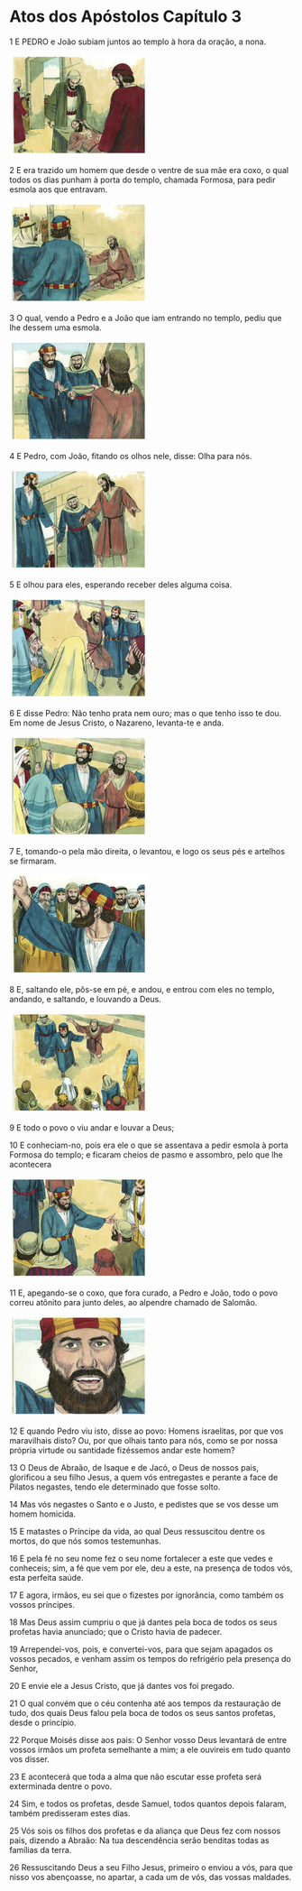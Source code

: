 # Atos dos Apóstolos Capítulo 3

1	E PEDRO e João subiam juntos ao templo à hora da oração, a nona.

![](.img/44_Ac_03_01_RG.jpg)

2	E era trazido um homem que desde o ventre de sua mãe era coxo, o qual todos os dias punham à porta do templo, chamada Formosa, para pedir esmola aos que entravam.

![](.img/44_Ac_03_02_RG.jpg)

3	O qual, vendo a Pedro e a João que iam entrando no templo, pediu que lhe dessem uma esmola.

![](.img/44_Ac_03_03_RG.jpg)

4	E Pedro, com João, fitando os olhos nele, disse: Olha para nós.

![](.img/44_Ac_03_04_RG.jpg)

5	E olhou para eles, esperando receber deles alguma coisa.

![](.img/44_Ac_03_05_RG.jpg)

6	E disse Pedro: Não tenho prata nem ouro; mas o que tenho isso te dou. Em nome de Jesus Cristo, o Nazareno, levanta-te e anda.

![](.img/44_Ac_03_06_RG.jpg)

7	E, tomando-o pela mão direita, o levantou, e logo os seus pés e artelhos se firmaram.

![](.img/44_Ac_03_07_RG.jpg)

8	E, saltando ele, pôs-se em pé, e andou, e entrou com eles no templo, andando, e saltando, e louvando a Deus.

![](.img/44_Ac_03_08_RG.jpg)

9	E todo o povo o viu andar e louvar a Deus;

10	E conheciam-no, pois era ele o que se assentava a pedir esmola à porta Formosa do templo; e ficaram cheios de pasmo e assombro, pelo que lhe acontecera

![](.img/44_Ac_03_10_RG.jpg)

11	E, apegando-se o coxo, que fora curado, a Pedro e João, todo o povo correu atônito para junto deles, ao alpendre chamado de Salomão.

![](.img/44_Ac_03_11_RG.jpg)

12	E quando Pedro viu isto, disse ao povo: Homens israelitas, por que vos maravilhais disto? Ou, por que olhais tanto para nós, como se por nossa própria virtude ou santidade fizéssemos andar este homem?

13	O Deus de Abraão, de Isaque e de Jacó, o Deus de nossos pais, glorificou a seu filho Jesus, a quem vós entregastes e perante a face de Pilatos negastes, tendo ele determinado que fosse solto.

14	Mas vós negastes o Santo e o Justo, e pedistes que se vos desse um homem homicida.

15	E matastes o Príncipe da vida, ao qual Deus ressuscitou dentre os mortos, do que nós somos testemunhas.

16	E pela fé no seu nome fez o seu nome fortalecer a este que vedes e conheceis; sim, a fé que vem por ele, deu a este, na presença de todos vós, esta perfeita saúde.

17	E agora, irmãos, eu sei que o fizestes por ignorância, como também os vossos príncipes.

18	Mas Deus assim cumpriu o que já dantes pela boca de todos os seus profetas havia anunciado; que o Cristo havia de padecer.

19	Arrependei-vos, pois, e convertei-vos, para que sejam apagados os vossos pecados, e venham assim os tempos do refrigério pela presença do Senhor,

20	E envie ele a Jesus Cristo, que já dantes vos foi pregado.

21	O qual convém que o céu contenha até aos tempos da restauração de tudo, dos quais Deus falou pela boca de todos os seus santos profetas, desde o princípio.

22	Porque Moisés disse aos pais: O Senhor vosso Deus levantará de entre vossos irmãos um profeta semelhante a mim; a ele ouvireis em tudo quanto vos disser.

23	E acontecerá que toda a alma que não escutar esse profeta será exterminada dentre o povo.

24	Sim, e todos os profetas, desde Samuel, todos quantos depois falaram, também predisseram estes dias.

25	Vós sois os filhos dos profetas e da aliança que Deus fez com nossos pais, dizendo a Abraão: Na tua descendência serão benditas todas as famílias da terra.

26	Ressuscitando Deus a seu Filho Jesus, primeiro o enviou a vós, para que nisso vos abençoasse, no apartar, a cada um de vós, das vossas maldades.

